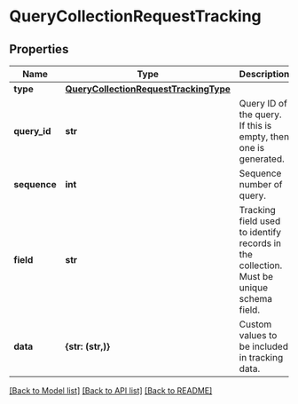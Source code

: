 # QueryCollectionRequestTracking


## Properties
Name | Type | Description | Notes
------------ | ------------- | ------------- | -------------
**type** | [**QueryCollectionRequestTrackingType**](QueryCollectionRequestTrackingType.md) |  | [optional] 
**query_id** | **str** | Query ID of the query. If this is empty, then one is generated. | [optional] 
**sequence** | **int** | Sequence number of query. | [optional] 
**field** | **str** | Tracking field used to identify records in the collection.  Must be unique schema field. | [optional] 
**data** | **{str: (str,)}** | Custom values to be included in tracking data. | [optional] 

[[Back to Model list]](../README.md#documentation-for-models) [[Back to API list]](../README.md#documentation-for-api-endpoints) [[Back to README]](../README.md)


